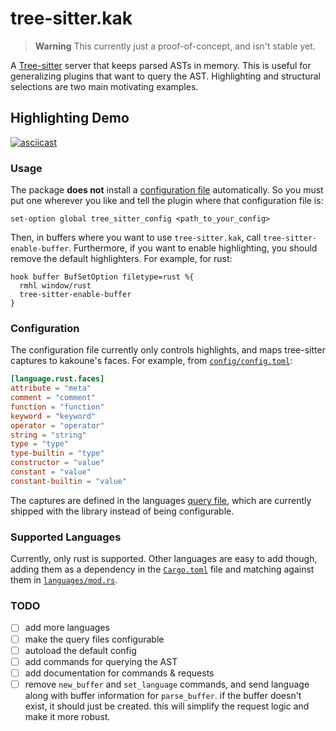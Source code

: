 # tree-sitter.kak

> **Warning**
> This currently just a proof-of-concept, and isn't stable yet.

A [Tree-sitter][1] server that keeps parsed ASTs in memory. This is useful for generalizing plugins that
want to query the AST. Highlighting and structural selections are two main motivating examples.

## Highlighting Demo
[![asciicast](https://asciinema.org/a/1udaqC8SwHaJuyRKPjuOsqJe0.svg)](https://asciinema.org/a/1udaqC8SwHaJuyRKPjuOsqJe0)

### Usage
The package **does not** install a [configuration file](./config/config.toml) automatically. So you must
put one wherever you like and tell the plugin where that configuration file is:
```kak
set-option global tree_sitter_config <path_to_your_config>
```

Then, in buffers where you want to use `tree-sitter.kak`, call `tree-sitter-enable-buffer`. Furthermore,
if you want to enable highlighting, you should remove the default highlighters. For example, for rust:
```kak
hook buffer BufSetOption filetype=rust %{
  rmhl window/rust
  tree-sitter-enable-buffer
}
```

### Configuration
The configuration file currently only controls highlights, and maps tree-sitter captures to kakoune's faces.
For example, from [`config/config.toml`](./config/config.toml):
```toml
[language.rust.faces]
attribute = "meta"
comment = "comment"
function = "function"
keyword = "keyword"
operator = "operator"
string = "string"
type = "type"
type-builtin = "type"
constructor = "value"
constant = "value"
constant-builtin = "value"
```
The captures are defined in the languages [query file](src/languages/highlight/), which are currently shipped
with the library instead of being configurable.

### Supported Languages
Currently, only rust is supported. Other languages are easy to add though, adding them as a dependency
in the [`Cargo.toml`](./Cargo.toml) file and matching against them in [`languages/mod.rs`](./src/languages/mod.rs).

### TODO
- [ ] add more languages
- [ ] make the query files configurable
- [ ] autoload the default config
- [ ] add commands for querying the AST
- [ ] add documentation for commands & requests
- [ ] remove `new_buffer` and `set_language` commands, and send language along with
      buffer information for `parse_buffer`. if the buffer doesn't exist, it should
      just be created. this will simplify the request logic and make it more robust.

[1]: https://tree-sitter.github.io/tree-sitter/
